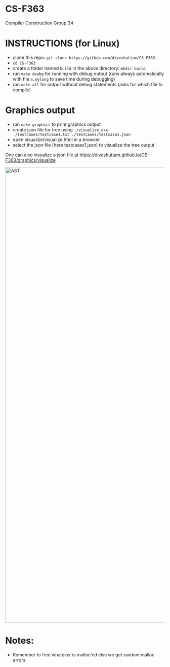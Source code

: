 # CS-F363
Compiler Construction Group 34

# INSTRUCTIONS (for Linux)

- clone this repo: `git clone https://github.com/diveshuttam/CS-F363`
- `cd CS-F363`
- create a folder named `build` in the above directory: `mkdir build` 
- run `make deubg` for running with debug output (runs always automatically with file `a.mylang` to save time during debugging)
- run `make all` for output without debug statements (asks for which file to compile)

# Graphics output
- run `make graphics` to print graphics output
- create json file for tree using `./visualize_exe ./testcases/testcase1.txt ./testcases/testcase1.json`
- open visualize/visualize.html in a browser
- select the json file (here testcases1.json) to visualize the tree output

One can also visualize a json file at https://diveshuttam.github.io/CS-F363/graphics/visualize

<img width="1437" alt="AST" src="https://github.com/diveshuttam/CS-F363/assets/20728015/0050f786-ca5f-4ebc-9929-f9b376acf979">


# Notes:
 - Remember to free whatever is malloc'ed else  we get random malloc errors
